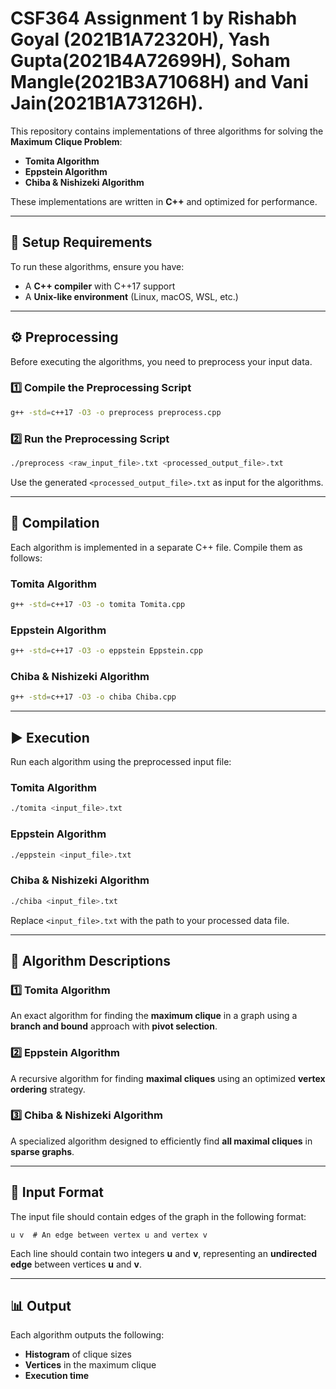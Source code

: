 # CSF364 Assignment 1 by Rishabh Goyal (2021B1A72320H), Yash Gupta(2021B4A72699H), Soham Mangle(2021B3A71068H) and Vani Jain(2021B1A73126H).

This repository contains implementations of three algorithms for solving the **Maximum Clique Problem**: 
- **Tomita Algorithm**
- **Eppstein Algorithm**
- **Chiba & Nishizeki Algorithm**

These implementations are written in **C++** and optimized for performance.

---
## 📌 Setup Requirements

To run these algorithms, ensure you have:
- A **C++ compiler** with C++17 support
- A **Unix-like environment** (Linux, macOS, WSL, etc.)

---
## ⚙️ Preprocessing

Before executing the algorithms, you need to preprocess your input data.

### **1️⃣ Compile the Preprocessing Script**
```bash
g++ -std=c++17 -O3 -o preprocess preprocess.cpp
```

### **2️⃣ Run the Preprocessing Script**
```bash
./preprocess <raw_input_file>.txt <processed_output_file>.txt
```

Use the generated `<processed_output_file>.txt` as input for the algorithms.

---
## 🚀 Compilation

Each algorithm is implemented in a separate C++ file. Compile them as follows:

### **Tomita Algorithm**
```bash
g++ -std=c++17 -O3 -o tomita Tomita.cpp
```

### **Eppstein Algorithm**
```bash
g++ -std=c++17 -O3 -o eppstein Eppstein.cpp
```

### **Chiba & Nishizeki Algorithm**
```bash
g++ -std=c++17 -O3 -o chiba Chiba.cpp
```

---
## ▶️ Execution

Run each algorithm using the preprocessed input file:

### **Tomita Algorithm**
```bash
./tomita <input_file>.txt
```

### **Eppstein Algorithm**
```bash
./eppstein <input_file>.txt
```

### **Chiba & Nishizeki Algorithm**
```bash
./chiba <input_file>.txt
```

Replace `<input_file>.txt` with the path to your processed data file.

---
## 📖 Algorithm Descriptions

### **1️⃣ Tomita Algorithm**
An exact algorithm for finding the **maximum clique** in a graph using a **branch and bound** approach with **pivot selection**.

### **2️⃣ Eppstein Algorithm**
A recursive algorithm for finding **maximal cliques** using an optimized **vertex ordering** strategy.

### **3️⃣ Chiba & Nishizeki Algorithm**
A specialized algorithm designed to efficiently find **all maximal cliques** in **sparse graphs**.

---
## 📂 Input Format

The input file should contain edges of the graph in the following format:
```
u v  # An edge between vertex u and vertex v
```
Each line should contain two integers **u** and **v**, representing an **undirected edge** between vertices **u** and **v**.

---
## 📊 Output

Each algorithm outputs the following:
- **Histogram** of clique sizes
- **Vertices** in the maximum clique
- **Execution time**
